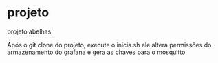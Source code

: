 # projeto
projeto abelhas

Após o git clone do projeto, execute o inicia.sh ele altera permissões do armazenamento do grafana e gera as chaves para o mosquitto
